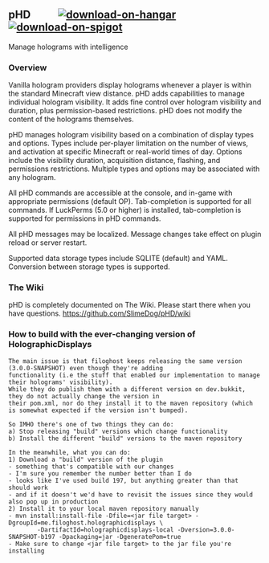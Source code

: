 ## pHD &nbsp; &nbsp; &nbsp; &nbsp; &nbsp; <a href="https://hangar.papermc.io/SlimeDog/pHD">![download-on-hangar](https://user-images.githubusercontent.com/17748923/187102194-00e910e6-ee8e-42cb-bfe1-d2f9e657ef4b.png)</a> <a href="https://www.spigotmc.org/resources/77631/">![download-on-spigot](https://user-images.githubusercontent.com/17748923/187102011-b72e0f1d-ba74-4cb2-a69e-46f48cb364b5.png)</a>

Manage holograms with intelligence

### Overview
Vanilla hologram providers display holograms whenever a player is within the standard Minecraft view distance.
pHD adds capabilities to manage individual hologram visibility.
It adds fine control over hologram visibility and duration, plus permission-based restrictions.
pHD does not modify the content of the holograms themselves.

pHD manages hologram visibility based on a combination of display types and options.
Types include per-player limitation on the number of views, and activation at specific Minecraft or real-world times of day. Options include the visibility duration, acquisition distance, flashing, and permissions restrictions.
Multiple types and options may be associated with any hologram.

All pHD commands are accessible at the console, and in-game with appropriate permissions (default OP). Tab-completion is supported for all commands.
If LuckPerms (5.0 or higher) is installed, tab-completion is supported for permissions in pHD commands.

All pHD messages may be localized. Message changes take effect on plugin reload or server restart.

Supported data storage types include SQLITE (default) and YAML. Conversion between storage types is supported.

### The Wiki
pHD is completely documented on The Wiki. Please start there when you have questions.
https://github.com/SlimeDog/pHD/wiki

### How to build with the ever-changing version of HolographicDisplays
```
The main issue is that filoghost keeps releasing the same version (3.0.0-SNAPSHOT) even though they're adding
functionality (i.e the stuff that enabled our implementation to manage their holograms' visibility).
While they do publish them with a different version on dev.bukkit, they do not actually change the version in
their pom.xml, nor do they install it to the maven repository (which is somewhat expected if the version isn't bumped).

So IMHO there's one of two things they can do:
a) Stop releasing "build" versions which change functionality
b) Install the different "build" versions to the maven repository

In the meanwhile, what you can do:
1) Download a "build" version of the plugin
- something that's compatible with our changes
- I'm sure you remember the number better than I do
- looks like I've used build 197, but anything greater than that should work
- and if it doesn't we'd have to revisit the issues since they would also pop up in production
2) Install it to your local maven repository manually
- mvn install:install-file -Dfile=<jar file target> -DgroupId=me.filoghost.holographicdisplays \
        -DartifactId=holographicdisplays-local -Dversion=3.0.0-SNAPSHOT-b197 -Dpackaging=jar -DgeneratePom=true
- Make sure to change <jar file target> to the jar file you're installing
```

